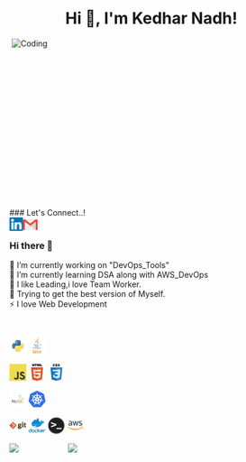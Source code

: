 <!--![MasterHead](https://repository-images.githubusercontent.com/588181932/e36ec678-7984-4cdd-8e4c-a3932772ff8e)-->
<h1 align="center">Hi 👋, I'm Kedhar Nadh!</h1>

<img align="right" padding=30px alt="Coding" height="300" width="500" src="https://res.cloudinary.com/practicaldev/image/fetch/s--udbxvPC---/c_limit%2Cf_auto%2Cfl_progressive%2Cq_66%2Cw_800/https://dev-to-uploads.s3.amazonaws.com/uploads/articles/pi9le9v004gzqdqo65p8.gif">
<!-- https://cdn.dribbble.com/users/1162077/screenshots/3848914/programmer.gif -->
### Let's Connect..!
<br>


  <a href="https://www.linkedin.com/in/gangadhar-matta-81b49a214/">
    <img align="left" alt="Hargun | Linkedin" width="24px" src="https://github.com/hargun79/hargun79/blob/master/Assets/Linkedin.svg" />
  </a>
  <a href="gangadharm877@gmail.com">
    <img align="left" alt="gangadharm877@gmail.com | Gmail" width="26px" src="https://github.com/hargun79/hargun79/blob/master/Assets/Gmail.svg" />
  </a>
  <br>


### Hi there 👋

<!--
*jeelpatel1612/jeelpatel1612* is a ✨ special ✨ repository because its `README.md` (this file) appears on your GitHub profile.
-->

🔭 I’m currently working on "DevOps_Tools" <br>
🌱 I’m currently learning DSA along with AWS_DevOps <br>
👯 I like Leading,i love Team Worker.<br>
💬 Trying to get the best version of Myself.<br>
⚡ I love Web Development<br>
<!-- - 😄 Pronouns: -->
<br>










<code><img height="30" src="https://raw.githubusercontent.com/github/explore/80688e429a7d4ef2fca1e82350fe8e3517d3494d/topics/python/python.png"></code>
<code><img height="30" src="https://raw.githubusercontent.com/github/explore/80688e429a7d4ef2fca1e82350fe8e3517d3494d/topics/java/java.png"></code>
<!--<code><img height="20" src="https://raw.githubusercontent.com/github/explore/80688e429a7d4ef2fca1e82350fe8e3517d3494d/topics/c/c.png"></code>
<code><img height="20" src="https://raw.githubusercontent.com/github/explore/80688e429a7d4ef2fca1e82350fe8e3517d3494d/topics/cpp/cpp.png"></code>
<code><img height="20" src="https://raw.githubusercontent.com/github/explore/80688e429a7d4ef2fca1e82350fe8e3517d3494d/topics/php/php.png"></code>-->
<code><img height="30" src="https://raw.githubusercontent.com/github/explore/80688e429a7d4ef2fca1e82350fe8e3517d3494d/topics/javascript/javascript.png"></code>
<code><img height="30" src="https://raw.githubusercontent.com/github/explore/80688e429a7d4ef2fca1e82350fe8e3517d3494d/topics/html/html.png"></code>
<code><img height="30" src="https://raw.githubusercontent.com/github/explore/80688e429a7d4ef2fca1e82350fe8e3517d3494d/topics/css/css.png"></code>


<code><img height="30" src="https://raw.githubusercontent.com/github/explore/80688e429a7d4ef2fca1e82350fe8e3517d3494d/topics/mysql/mysql.png"></code>
<code><img height="30" src="https://raw.githubusercontent.com/github/explore/80688e429a7d4ef2fca1e82350fe8e3517d3494d/topics/kubernetes/kubernetes.png"></code>

<code><img height="30" src="https://raw.githubusercontent.com/github/explore/80688e429a7d4ef2fca1e82350fe8e3517d3494d/topics/git/git.png"></code>
<code><img height="30" src="https://raw.githubusercontent.com/github/explore/80688e429a7d4ef2fca1e82350fe8e3517d3494d/topics/docker/docker.png"></code>
<code><img height="30" src="https://raw.githubusercontent.com/github/explore/80688e429a7d4ef2fca1e82350fe8e3517d3494d/topics/terminal/terminal.png"></code>
<code><img height="30" src="https://raw.githubusercontent.com/github/explore/80688e429a7d4ef2fca1e82350fe8e3517d3494d/topics/aws/aws.png"></code>






 


<!--<img width="90%" height="170" src="https://github-readme-streak-stats.herokuapp.com/?user=Gangadhar-7&show_icons=true&theme=radical"
    https://github-readme-stats.vercel.app/api?username=Gangadhar-7&show_icons=true&line_height=20&count_private=true&&theme=radical>-->


![](https://github-readme-stats.vercel.app/api/top-langs/?username=kedharnadh1&layout=compact&theme=radical)
<img align="right" width="400" src="https://github-readme-streak-stats.herokuapp.com/?user=kedharnadh1&show_icons=true&theme=radical">
